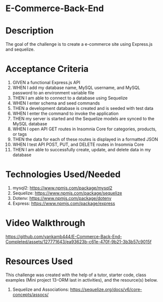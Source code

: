 # E-Commerce-Back-End
# Description 
The goal of the challenge is to create a e-commerce site using Express.js and sequelize.

# Acceptance Criteria 
 1. GIVEN a functional Express.js API
 2. WHEN I add my database name, MySQL username, and MySQL password to an environment variable file
 3. THEN I am able to connect to a database using Sequelize
 4. WHEN I enter schema and seed commands
 5. THEN a development database is created and is seeded with test data
 6. WHEN I enter the command to invoke the application
 7. THEN my server is started and the Sequelize models are synced to the MySQL database
 8. WHEN I open API GET routes in Insomnia Core for categories, products, or tags
 9. THEN the data for each of these routes is displayed in a formatted JSON
 10. WHEN I test API POST, PUT, and DELETE routes in Insomnia Core
 11. THEN I am able to successfully create, update, and delete data in my database

# Technologies Used/Needed 
 1. mysql2: https://www.npmjs.com/package/mysql2
 2. Sequelize: https://www.npmjs.com/package/sequelize
 3. Dotenv: https://www.npmjs.com/package/dotenv 
 4. Express: https://www.npmjs.com/package/express 

# Video Walkthrough 


https://github.com/yankamb444/E-Commerce-Back-End-Completed/assets/127771643/ea93623b-c61e-470f-9b21-3b3b57c9015f



# Resources Used
This challenge was created with the help of a tutor, starter code, class examples (Mini project 13-ORM last in activities), and the resource(s) below.  

 1. Sequelize and Associations: https://sequelize.org/docs/v6/core-concepts/assocs/

